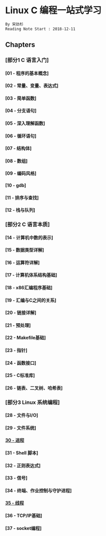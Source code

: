 # Linux C 编程一站式学习
```md
By 宋劲杉 
Reading Note Start : 2018-12-11
```
## Chapters
### [部分1 C 语言入门]
#### [01 - 程序的基本概念]
#### [02 - 常量、变量、表达式]
#### [03 - 简单函数]
#### [04 - 分支语句]
#### [05 - 深入理解函数]
#### [06 - 循环语句]
#### [07 - 结构体]
#### [08 - 数组]
#### [09 - 编码风格]
#### [10 - gdb]
#### [11 - 排序与查找]
#### [12 - 栈与队列]

### [部分2 C 语言本质]
#### [14 - 计算机中数的表示]
#### [15 - 数据类型详解]
#### [16 - 运算符详解]
#### [17 - 计算机体系结构基础]
#### [18 - x86汇编程序基础]
#### [19 - 汇编与C之间的关系]
#### [20 - 链接详解]
#### [21 - 预处理]
#### [22 - Makefile基础]
#### [23 - 指针]
#### [24 - 函数接口]
#### [25 - C标准库]
#### [26 - 链表、二叉树、哈希表]

### [部分3 Linux 系统编程]
#### [28 - 文件与I/O]
#### [29 - 文件系统]
#### [30 - 进程](chapter/30-process.md)
#### [31 - Shell 脚本]
#### [32 - 正则表达式]
#### [33 - 信号]
#### [34 - 终端、作业控制与守护进程]
#### [35 - 线程](chapter/35-thread.md)
#### [36 - TCP/IP基础]
#### [37 - socket编程]